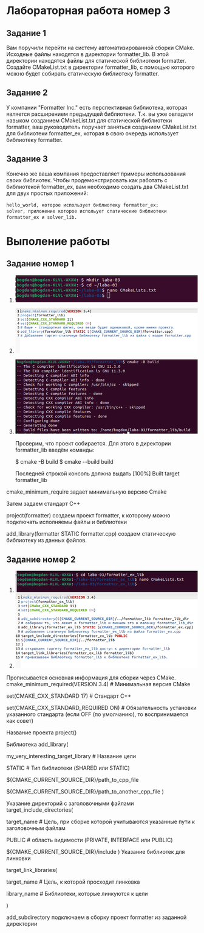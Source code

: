# Лабораторная работа номер 3
## Задание 1

Вам поручили перейти на систему автоматизированной сборки CMake. Исходные файлы находятся в директории formatter_lib. В этой директории находятся файлы для статической библиотеки formatter. Создайте CMakeList.txt в директории formatter_lib, с помощью которого можно будет собирать статическую библиотеку formatter.

## Задание 2

У компании "Formatter Inc." есть перспективная библиотека, которая является расширением предыдущей библиотеки. Т.к. вы уже овладели навыком созданием CMakeList.txt для статической библиотеки formatter, ваш руководитель поручает заняться созданием CMakeList.txt для библиотеки formatter_ex, которая в свою очередь использует библиотеку formatter.

## Задание 3

Конечно же ваша компания предоставляет примеры использования своих библиотек. Чтобы продемонстрировать как работать с библиотекой formatter_ex, вам необходимо создать два CMakeList.txt для двух простых приложений:

    hello_world, которое использует библиотеку formatter_ex;
    solver, приложение которое испольует статические библиотеки formatter_ex и solver_lib.
# Выполение работы
## Задание номер 1
 1) ![image](https://github.com/BogdanKoval4uk/laboratornay3/blob/main/%D0%A1%D0%BD%D0%B8%D0%BC%D0%BE%D0%BA%20%D1%8D%D0%BA%D1%80%D0%B0%D0%BD%D0%B0%20%D0%BE%D1%82%202023-05-12%2020-04-34.png)
 2) ![image](https://github.com/BogdanKoval4uk/laboratornay3/blob/main/%D0%A1%D0%BD%D0%B8%D0%BC%D0%BE%D0%BA%20%D1%8D%D0%BA%D1%80%D0%B0%D0%BD%D0%B0%20%D0%BE%D1%82%202023-05-17%2015-58-52.png)
 3) ![image](https://github.com/BogdanKoval4uk/laboratornay3/blob/main/%D0%A1%D0%BD%D0%B8%D0%BC%D0%BE%D0%BA%20%D1%8D%D0%BA%D1%80%D0%B0%D0%BD%D0%B0%20%D0%BE%D1%82%202023-05-15%2011-01-36.png)
 

    Проверим, что проект собирается. Для этого в директории formatter_lib введём команды:

    $ cmake -B build
    $ cmake --build build

    Последней строкой консоль должна выдать [100%] Built target formatter_lib

cmake_minimum_require задает минимальную версию Cmake

Затем задаем стандарт C++

project(formatter) создаем проект formatter, к которому можно подключать исполняемы файлы и библиотеки

add_library(formatter STATIC formatter.cpp) создаем статическую библиотеку из данных файлов.
## Задание номер 2
1) ![image](https://github.com/BogdanKoval4uk/laboratornay3/blob/main/%D0%A1%D0%BD%D0%B8%D0%BC%D0%BE%D0%BA%20%D1%8D%D0%BA%D1%80%D0%B0%D0%BD%D0%B0%20%D0%BE%D1%82%202023-05-17%2016-24-14.png)
2) ![image](https://github.com/BogdanKoval4uk/laboratornay3/blob/main/%D0%A1%D0%BD%D0%B8%D0%BC%D0%BE%D0%BA%20%D1%8D%D0%BA%D1%80%D0%B0%D0%BD%D0%B0%20%D0%BE%D1%82%202023-05-17%2016-23-18.png)

Прописывается основная информация для сборки через CMake. cmake_minimum_required(VERSION 3.4) # Минимальная версия CMake

set(CMAKE_CXX_STANDARD 17) # Стандарт C++

set(CMAKE_CXX_STANDARD_REQUIRED ON) # Обязательность установки указанного стандарта (если OFF (по умолчанию), то воспринимается как совет)

Название проекта project()

Библиотека add_library(

my_very_interesting_target_library # Название цели

STATIC # Тип библиотеки (SHARED или STATIC)

${CMAKE_CURRENT_SOURCE_DIR}/path_to_cpp_file

${CMAKE_CURRENT_SOURCE_DIR}/path_to_another_cpp_file )

Указание директорий с заголовочными файлами target_include_directories(

target_name # Цель, при сборке которой учитываются указанные пути к заголовочным файлам

PUBLIC # область видимости (PRIVATE, INTERFACE или PUBLIC)

${CMAKE_CURRENT_SOURCE_DIR}/include ) Указание библиотек для линковки

target_link_libraries(

target_name # Цель, к которой просходит линковка

library_name # Библиотеки, которые линкуются к цели

)

add_subdirectory подключаем в сборку проект formatter из заданной директории

